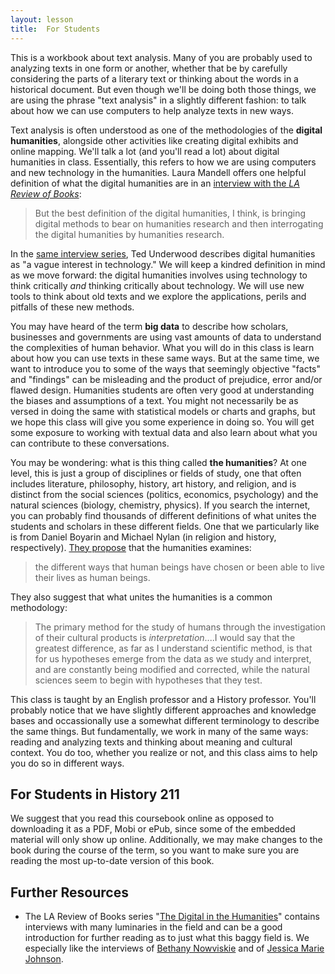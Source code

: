 ```yaml
---
layout: lesson
title:  For Students
---
```

This is a workbook about text analysis. Many of you are probably used to analyzing texts in one form or another, whether that be by carefully considering the parts of a literary text or thinking about the words in a historical document. But even though we'll be doing both those things, we are using the phrase "text analysis" in a slightly different fashion: to talk about how we can use computers to help analyze texts in new ways.

Text analysis is often understood as one of the methodologies of the **digital humanities**, alongside other activities like creating digital exhibits and online mapping. We'll talk a lot \(and you'll read a lot\) about digital humanities in class. Essentially, this refers to how we are using computers and new technology in the humanities. Laura Mandell offers one helpful definition of what the digital humanities are in an [interview with the *LA Review of Books*](https://lareviewofbooks.org/article/digital-humanities-interview-laura-mandell/):

> But the best definition of the digital humanities, I think, is bringing digital methods to bear on humanities research and then interrogating the digital humanities by humanities research.

In the [same interview series](https://lareviewofbooks.org/article/digital-humanities-interview-ted-underwood/), Ted Underwood describes digital humanities as "a vague interest in technology." We will keep a kindred definition in mind as we move forward: the digital humanities involves using technology to think critically _and_ thinking critically about technology. We will use new tools to think about old texts and we explore the applications, perils and pitfalls of these new methods.

You may have heard of the term **big data** to describe how scholars, businesses and governments are using vast amounts of data to understand the complexities of human behavior. What you will do in this class is learn about how you can use texts in these same ways. But at the same time, we want to introduce you to some of the ways that seemingly objective "facts" and "findings" can be misleading and the product of prejudice, error and\/or flawed design. Humanities students are often very good at understanding the biases and assumptions of a text. You might not necessarily be as versed in doing the same with statistical models or charts and graphs, but we hope this class will give you some experience in doing so. You will get some exposure to working with textual data and also learn about what you can contribute to these conversations.

You may be wondering: what is this thing called **the humanities**? At one level, this is just a group of disciplines or fields of study, one that often includes literature, philosophy, history, art history, and religion, and is distinct from the social sciences \(politics, economics, psychology\) and the natural sciences \(biology, chemistry, physics\). If you search the internet, you can probably find thousands of different definitions of what unites the students and scholars in these different fields. One that we particularly like is from Daniel Boyarin and Michael Nylan \(in religion and history, respectively\). [They propose](http://www.npr.org/sections/13.7/2015/10/26/452003593/the-humanities-what-s-the-big-idea) that the humanities examines:

> the different ways that human beings have chosen or been able to live their lives as human beings.

They also suggest that what unites the humanities is a common methodology:

> The primary method for the study of humans through the investigation of their cultural products is _interpretation_....I would say that the greatest difference, as far as I understand scientific method, is that for us hypotheses emerge from the data as we study and interpret, and are constantly being modified and corrected, while the natural sciences seem to begin with hypotheses that they test.

This class is taught by an English professor and a History professor.  You'll probably notice that we have slightly different approaches and knowledge bases and occassionally use a somewhat different terminology to describe the same things. But fundamentally, we work in many of the same ways: reading and analyzing texts and thinking about meaning and cultural context. You do too, whether you realize or not, and this class aims to help you do so in different ways.

## For Students in History 211

We suggest that you read this coursebook online as opposed to downloading it as a PDF, Mobi or ePub, since some of the embedded material will only show up online. Additionally, we may make changes to the book during the course of the term, so you want to make sure you are reading the most up-to-date version of this book.

## Further Resources

* The LA Review of Books series "[The Digital in the Humanities](https://lareviewofbooks.org/feature/the-digital-in-the-humanities)" contains interviews with many luminaries in the field and can be a good introduction for further reading as to just what this baggy field is. We especially like the interviews of [Bethany Nowviskie](https://lareviewofbooks.org/article/digital-humanities-interview-bethany-nowviskie) and of [Jessica Marie Johnson](https://lareviewofbooks.org/article/digital-humanities-interview-jessica-marie-johnson).
